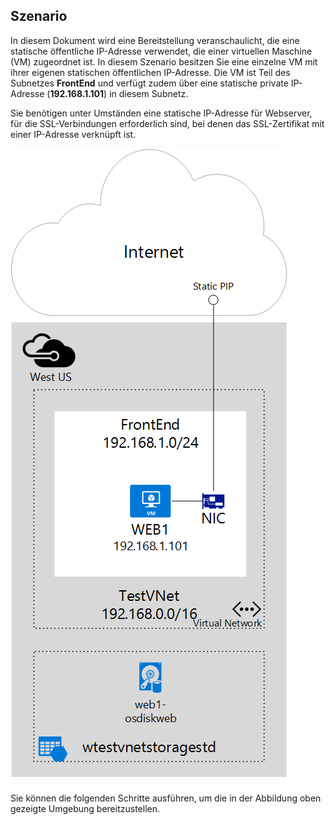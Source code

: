 ## Szenario

In diesem Dokument wird eine Bereitstellung veranschaulicht, die eine statische öffentliche IP-Adresse verwendet, die einer virtuellen Maschine (VM) zugeordnet ist. In diesem Szenario besitzen Sie eine einzelne VM mit ihrer eigenen statischen öffentlichen IP-Adresse. Die VM ist Teil des Subnetzes **FrontEnd** und verfügt zudem über eine statische private IP-Adresse (**192.168.1.101**) in diesem Subnetz.

Sie benötigen unter Umständen eine statische IP-Adresse für Webserver, für die SSL-Verbindungen erforderlich sind, bei denen das SSL-Zertifikat mit einer IP-Adresse verknüpft ist.

![BILDBESCHREIBUNG](./media/virtual-network-deploy-static-pip-scenario-include/figure1.png)

Sie können die folgenden Schritte ausführen, um die in der Abbildung oben gezeigte Umgebung bereitzustellen.

<!---HONumber=AcomDC_0114_2016-->